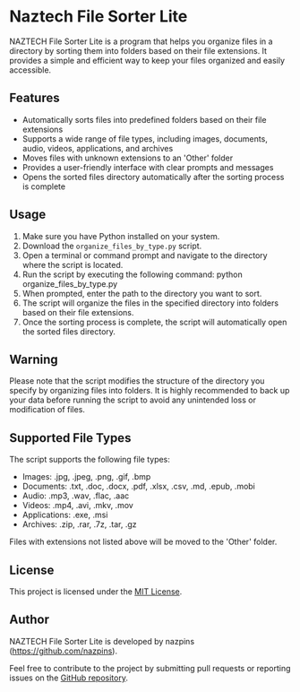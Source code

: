 # Naztech File Sorter Lite

NAZTECH File Sorter Lite is a program that helps you organize files in a directory by sorting them into folders based on their file extensions. It provides a simple and efficient way to keep your files organized and easily accessible.

## Features

- Automatically sorts files into predefined folders based on their file extensions
- Supports a wide range of file types, including images, documents, audio, videos, applications, and archives
- Moves files with unknown extensions to an 'Other' folder
- Provides a user-friendly interface with clear prompts and messages
- Opens the sorted files directory automatically after the sorting process is complete

## Usage

1. Make sure you have Python installed on your system.
2. Download the `organize_files_by_type.py` script.
3. Open a terminal or command prompt and navigate to the directory where the script is located.
4. Run the script by executing the following command: python organize_files_by_type.py
5. When prompted, enter the path to the directory you want to sort.
6. The script will organize the files in the specified directory into folders based on their file extensions.
7. Once the sorting process is complete, the script will automatically open the sorted files directory.

## Warning

Please note that the script modifies the structure of the directory you specify by organizing files into folders. It is highly recommended to back up your data before running the script to avoid any unintended loss or modification of files.

## Supported File Types

The script supports the following file types:

- Images: .jpg, .jpeg, .png, .gif, .bmp
- Documents: .txt, .doc, .docx, .pdf, .xlsx, .csv, .md, .epub, .mobi
- Audio: .mp3, .wav, .flac, .aac
- Videos: .mp4, .avi, .mkv, .mov
- Applications: .exe, .msi
- Archives: .zip, .rar, .7z, .tar, .gz

Files with extensions not listed above will be moved to the 'Other' folder.

## License

This project is licensed under the [MIT License](LICENSE).

## Author

NAZTECH File Sorter Lite is developed by nazpins (https://github.com/nazpins).

Feel free to contribute to the project by submitting pull requests or reporting issues on the [GitHub repository](https://github.com/nazpins/naz-file-sorter-lite).

